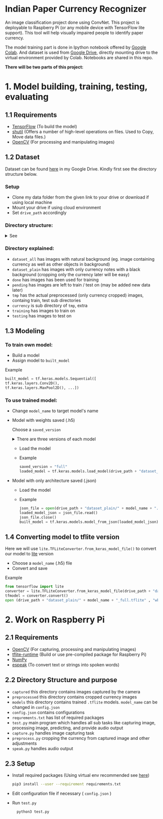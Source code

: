 # Indian Paper Currency Recognizer
An image classification project done using ConvNet. This project is deployable to Raspberry Pi (or any mobile device with TensorFlow lite support). This tool will help visually impaired people to identify paper currency.

The model training part is done in Ipython notebook offered by [Google Colab](https://colab.research.google.com/). And dataset is used from [Google Drive](https://www.google.com/drive/), directly mounting drive to the virtual environment provided by Colab. Notebooks are shared in this repo. 

**There will be two parts of this project:**

# 1. Model building, training, testing, evaluating
## 1.1 Requirements
- [TensorFlow](https://www.tensorflow.org/) (To build the model)
- [shutil](https://docs.python.org/3/library/shutil.html) (Offers a number of high-level operations on files. Used to Copy, Move data files.) 
- [OpenCV](https://opencv.org/) (For processing and manipulating images)

## 1.2 Dataset  
Dataset can be found [here](https://drive.google.com/open?id=18QousObkRQCB-pTxHYid1Ju0ffgbX2OW) in my Google Drive. Kindly first see the directory structure below. 
### Setup
- Clone my data folder from the given link to your drive or download if using local machine
- Mount your drive if using cloud environment
- Set `drive_path` accordingly

### Directory structure:
<details><summary>See</summary>
  
    ├──  dataset_all
    │    ├── done
    │    ├── pending
    │    ├── tmp  
    │    │   └──currency
    │    │      ├── training
    │    │      │    ├── <image_name>.jpg
    │    │      │    └── ...
    │    │      └── testing
    │    │           ├── <image_name>.jpg
    │    │           └── ...
    │    ├── <model_name>.json
    │    ├── ...
    │    ├── <model_name>.h5
    │    ├── ...
    │    ├── <model_name>.tflite
    │    └── ...
    │
    ├──  dataset_plain
    │    ├── done
    │    ├── pending
    │    ├── tmp  
    │    │   └──currency
    │    │      ├── training
    │    │      │    ├── <image_name>.jpg
    │    │      │    └── ...
    │    │      └── testing
    │    │           ├── <image_name>.jpg
    │    │           └── ...
    │    ├── <model_name>.json
    │    ├── ...
    │    ├── <model_name>.h5
    │    ├── ...
    │    ├── <model_name>.tflite
    │    └── ...
    │
</details>
  
### Directory explained:
- `dataset_all` has images with natural background (eg. image containing currency as well as other objects in background)
- `dataset_plain` has images with only currency notes with a black background (cropping only the currency later will be easy)
- `done` has images has been used for training
- `pending` has images are left to train / test on (may be added new data later)
- `tmp` has the actual preprocessed (only currency cropped) images, containg train, test sub directories
- `currency` is sub directory of `tmp`, extra
- `training` has images to train on
- `testing` has images to test on

   
## 1.3 Modeling
### To train own model:
- Build a model
- Assign model to `built_model`

Example
```Python
built_model = tf.keras.models.Sequential([
tf.keras.layers.Conv2D(),
tf.keras.layers.MaxPool2D(), ...])
```
### To use trained model:
- Change `model_name` to target model's name
- Model with weights saved (.h5) 
     
     Choose a `saved_version` <details><summary>There are three versions of each model </summary>
       
     `full` - model architecture and weights, manually saved

     `auto` - model architecture and weights, automatic saved using `ModelCheckpoint` callback

     `w` - only weights are saved 
       
     </details>
  
  * Load the model
  
  * Example
     ```python
     saved_version = "full"
     loaded_model = tf.keras.models.load_model(drive_path + "dataset_plain/"  + model_name + '_'+ saved_version +'.h5')
     ```
   
- Model with only architecture saved (.json)
     
  * Load the model
  
  * Example
     ```python
     json_file = open(drive_path + "dataset_plain/" + model_name + ".json", 'r')
     loaded_model_json = json_file.read()
     json_file.close()
     built_model = tf.keras.models.model_from_json(loaded_model_json)
     ```
## 1.4 Converting model to tflite version
Here we will use `lite.TFLiteConverter.from_keras_model_file()` to convert our model to [lite](https://www.tensorflow.org/lite) version

- Choose a `model_name` (.h5) file
- Convert and save

 Example
```python
from tensorflow import lite
converter = lite.TFLiteConverter.from_keras_model_file(drive_path + "dataset_plain/" + model_name + '_full.h5')
tfmodel = converter.convert()
open (drive_path + "dataset_plain/" + model_name + "_full.tflite" , "wb").write(tfmodel)
``` 

# 2. Work on Raspberry Pi
## 2.1 Requirements
- [OpenCV](https://opencv.org/) (For capturing, processing and manipulating images)
- [tflite-runtime](https://www.tensorflow.org/lite/guide/build_rpi) (Build or use pre-compiled package for Raspberry Pi)
- [NumPy](https://pypi.org/project/numpy/)
- [espeak](https://www.dexterindustries.com/howto/make-your-raspberry-pi-speak/) (To convert text or strings into spoken words)
## 2.2 Directory Structure and purpose
- `captured` this directory contains images captured by the camera 
- `preprocessed` this directory contains cropped currency images
- `models` this directory contains trained `.tflite` models. `model_name` can be changed in `config.json`
- `config.json` contains configurations 
- `requrements.txt` has list of required packages
- `test.py` main program which handles all sub tasks like capturing image, processing image, predicting, and provide audio output
- `capture.py` handles image  capturing task
- `preprocess.py` cropping the currency from captured image and other adjustments
- `speak.py` handles audio output
## 2.3 Setup
- Install required packages (Using virtual env recommended see [here](https://www.geeksforgeeks.org/python-virtual-environment/))
	```bash
	pip3 install --user --requirement requirements.txt
	```
- Edit configuration file if necessary ( `config.json` )
- Run `test.py`
	
  ```Bash
	python3 test.py
	```
